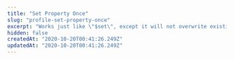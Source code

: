 ```yaml
---
title: "Set Property Once"
slug: "profile-set-property-once"
excerpt: "Works just like \"$set\", except it will not overwrite existing property values. This is useful for properties like \"First login date\"."
hidden: false
createdAt: "2020-10-20T00:41:26.249Z"
updatedAt: "2020-10-20T00:41:26.249Z"
---
```

